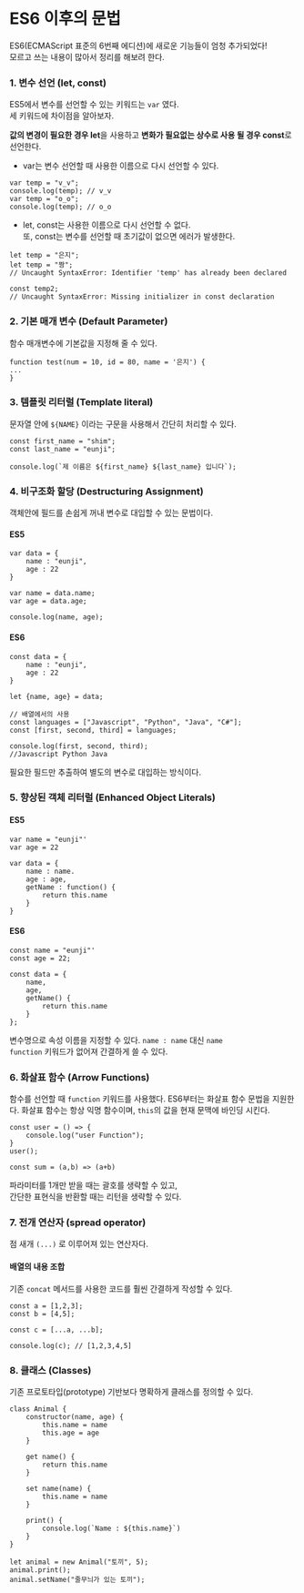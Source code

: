 # ES6 이후의 문법

ES6(ECMAScript 표준의 6번째 에디션)에 새로운 기능들이 엄청 추가되었다!  
모르고 쓰는 내용이 많아서 정리를 해보려 한다.  

### 1. 변수 선언 (let, const)

ES5에서 변수를 선언할 수 있는 키워드는 `var` 였다.  
세 키워드에 차이점을 알아보자. 

**값의 변경이 필요한 경우 let**을 사용하고 **변화가 필요없는 상수로 사용 될 경우 const**로 선언한다. 

- var는 변수 선언할 때 사용한 이름으로 다시 선언할 수 있다. 

```
var temp = "v_v";
console.log(temp); // v_v
var temp = "o_o";
console.log(temp); // o_o
```

- let, const는 사용한 이름으로 다시 선언할 수 없다.   
또, const는 변수를 선언할 때 초기값이 없으면 에러가 발생한다. 
```
let temp = "은지";
let temp = "짱";
// Uncaught SyntaxError: Identifier 'temp' has already been declared

const temp2;
// Uncaught SyntaxError: Missing initializer in const declaration
```

### 2. 기본 매개 변수 (Default Parameter)
함수 매개변수에 기본값을 지정해 줄 수 있다.
```
function test(num = 10, id = 80, name = '은지') {
...
}
```

### 3. 템플릿 리터럴 (Template literal)
문자열 안에 `${NAME}` 이라는 구문을 사용해서 간단히 처리할 수 있다. 
```
const first_name = "shim";
const last_name = "eunji";

console.log(`제 이름은 ${first_name} ${last_name} 입니다`);
```

### 4. 비구조화 할당 (Destructuring Assignment)
객체안에 필드를 손쉽게 꺼내 변수로 대입할 수 있는 문법이다. 

#### ES5
```
var data = {
    name : "eunji",
    age : 22
}

var name = data.name;
var age = data.age;

console.log(name, age);
```

#### ES6
```
const data = {
    name : "eunji",
    age : 22
}

let {name, age} = data;

// 배열에서의 사용
const languages = ["Javascript", "Python", "Java", "C#"];
const [first, second, third] = languages;

console.log(first, second, third);
//Javascript Python Java
```
필요한 필드만 추출하여 별도의 변수로 대입하는 방식이다. 

### 5. 향상된 객체 리터럴 (Enhanced Object Literals)
#### ES5
```
var name = "eunji"'
var age = 22

var data = {
    name : name.
    age : age,
    getName : function() {
        return this.name
    }
}
```

#### ES6
```
const name = "eunji"'
const age = 22;

const data = {
    name,
    age, 
    getName() {
        return this.name
    }
};
```
변수명으로 속성 이름을 지정할 수 있다. `name : name` 대신 `name`   
`function` 키워드가 없어져 간결하게 쓸 수 있다. 

### 6. 화살표 함수 (Arrow Functions)
함수를 선언할 때 `function` 키워드를 사용했다. ES6부터는 화살표 함수 문법을 지원한다. 
화살표 함수는 항상 익명 함수이며, `this`의 값을 현재 문맥에 바인딩 시킨다. 

```
const user = () => {
    console.log("user Function");
}
user();

const sum = (a,b) => (a+b)
```
파라미터를 1개만 받을 때는 괄호를 생략할 수 있고,  
간단한 표현식을 반환할 때는 리턴을 생략할 수 있다. 

### 7. 전개 연산자 (spread operator)
점 새개 `(...)` 로 이루어져 있는 연산자다. 

#### 배열의 내용 조합 
기존 `concat` 메서드를 사용한 코드를 훨씬 간결하게 작성할 수 있다. 
```
const a = [1,2,3];
const b = [4,5];

const c = [...a, ...b];

console.log(c); // [1,2,3,4,5]
```

### 8. 클래스 (Classes) 
기존 프로토타입(prototype) 기반보다 명확하게 클래스를 정의할 수 있다. 

```
class Animal {
    constructor(name, age) {
        this.name = name
        this.age = age
    }

    get name() {
        return this.name
    }

    set name(name) {
        this.name = name
    }

    print() {
        console.log(`Name : ${this.name}`)
    }
}

let animal = new Animal("토끼", 5);
animal.print();
animal.setName("줄무늬가 있는 토끼");
```